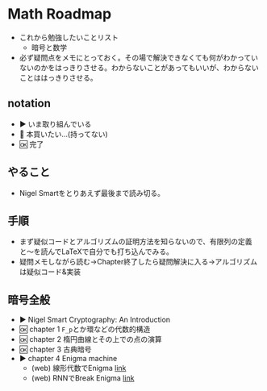 # Math Roadmap
- これから勉強したいことリスト
  - 暗号と数学
- 必ず疑問点をメモにとっておく。その場で解決できなくても何がわかっていないのかをはっきりさせる。わからないことがあってもいいが、わからないことははっきりさせる。

## notation
- :arrow_forward: いま取り組んでいる
- :green_book: 本買いたい...(持ってない)
- :ok: 完了

## やること
- Nigel Smartをとりあえず最後まで読み切る。

## 手順
- まず疑似コードとアルゴリズムの証明方法を知らないので、有限列の定義と〜を読んでLaTeXで自分でも打ち込んでみる。
- 疑問メモしながら読む→Chapter終了したら疑問解決に入る→アルゴリズムは疑似コード&実装

## 暗号全般
- :arrow_forward: Nigel Smart Cryptography: An Introduction
- :ok: chapter 1 `F_p`とか環などの代数的構造
- :ok: chapter 2 楕円曲線とその上での点の演算
- :ok: chapter 3 古典暗号
- :arrow_forward: chapter 4 Enigma machine
  - (web) 線形代数でEnigma [link](https://qiita.com/tommyecguitar/items/5e07b622eaa329ed78a2)
  - (web) RNNでBreak Enigma [link](https://catindog.hatenablog.com/entry/2018/01/30/232203)
